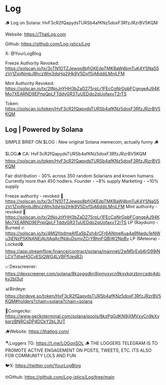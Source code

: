 # Log

🪵 Log on Solana: HvF3cR2fQapydsTURSb4afKNz5doxF3RfzJRzrBV5KQM

Website: https://ThatLog.com

Github: https://github.com/Log-istics/Log

X: @YourLogBlog

Freeze Authority Revoked: https://solscan.io/tx/3cTN1DTZJewqs8bfjGKEdpTMKBaW4bmTuK4YSNaS5zVr1ZjojNmbJ8hczWm3dsHq2jHk9V5DxfSjA6ddiLMnjLFM

Mint Authority Revoked: https://solscan.io/tx/2tNoJnYHH3bZaD275rpLr1FEcCqNrGpbFCgngeAJ94KMo7XEARND9EPnpQpLFTddyGR3TuUEDdo2qUofaxvT2rTS

Token: https://solscan.io/token/HvF3cR2fQapydsTURSb4afKNz5doxF3RfzJRzrBV5KQM

Log | Powered by Solana
----
SIMPLE BRIEF ON $LOG : New original Solana memecoin, actually funny 🪵

$LOG🪵
CA: HvF3cR2fQapydsTURSb4afKNz5doxF3RfzJRzrBV5KQM
https://solscan.io/token/HvF3cR2fQapydsTURSb4afKNz5doxF3RfzJRzrBV5KQM

Fair distribution - 30% across 350 random Solarians and known humans. Currently more than 450 hodlers.
Founder - ~8% supply
Marketing - ~10% supply

Freeze authority - revoked 🥶
https://solscan.io/tx/3cTN1DTZJewqs8bfjGKEdpTMKBaW4bmTuK4YSNaS5zVr1ZjojNmbJ8hczWm3dsHq2jHk9V5DxfSjA6ddiLMnjLFM
Mint authority - revoked 🌿
https://solscan.io/tx/2tNoJnYHH3bZaD275rpLr1FEcCqNrGpbFCgngeAJ94KMo7XEARND9EPnpQpLFTddyGR3TuUEDdo2qUofaxvT2rTS
LP (Raydium) - Burned 🔥
https://solscan.io/tx/4MQYqdmeAfEa5bZsh4rCFr6ANmeKua4a9Nwdu1eNWu3jENzPSKNANEjAUtAqAcfNdjuDsmvZCrYBhnFQBjW2NpBv
LP (Meteora) - Locked🔒
https://app.streamflow.finance/contract/solana/mainnet/2wM5rExb6rD99jNLCVTdtwHGCvESiQWG4LVBFfUesB2i

📈Dexscreener: https://dexscreener.com/solana/8kzpggdkn9ixmvxycn9kxvkqrzbnrcsdp4dcky2bl3ut

📊Birdeye: https://birdeye.so/token/HvF3cR2fQapydsTURSb4afKNz5doxF3RfzJRzrBV5KQM#holders?chain=solana?chain=solana

🦎Coingecko: https://www.geckoterminal.com/solana/pools/8kzPgGdKN9iXMVxyCn9kXvkqrzBNRCsDP4DCkY2bL3UT

🪵Website: https://thatlog.com/

🪓Loggers TG: https://t.me/LOGonSOL
🪵 THE LOGGERS TELEGRAM IS TO PROMOTE ACTIVE ENGAGEMENT ON POSTS, TWEETS, ETC. ITS ALSO FOR COMMUNITY LOLS AND FUN

🐦X: https://twitter.com/YourLogBlog

🤓Github: https://github.com/Log-istics/Log/tree/main
